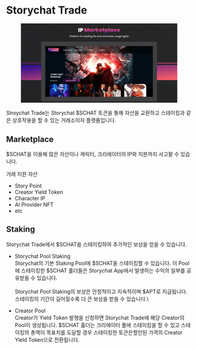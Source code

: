 # Storychat Trade

<figure><img src="../../.gitbook/assets/image.png" alt=""><figcaption></figcaption></figure>

Stroychat Trade는 Storychat $SCHAT 토큰을 통해 자산을 교환하고 스테이킹과 같은 상호작용을 할 수 있는 거래소이자 플랫폼입니다.



## Marketplace

$SCHAT을 이용해 많은 자산이나 캐릭터,  크리에이터의 IP와 지분까지 사고팔 수 있습니다.

거래 지원 자산

* Story Point
* Creator Yield Token
* Character IP&#x20;
* AI Provider NFT
* etc



## Staking

Storychat Trade에서 $SCHAT을 스테이킹하여 추가적인 보상을 얻을 수 있습니다.

* Storychat Pool Staking\
  Storychat의 기본 Staking Pool에 $SCHAT을 스테이킹할 수 있습니다. 이 Pool에 스테이킹한 $SCHAT 홀더들은 Storychat App에서 발생하는 수익의 일부를 공유받을 수 있습니다.\
  &#x20;\
  Storychat Pool Staking의 보상은 안정적이고 지속적이며 $APT로 지급됩니다. 스테이킹의 기간이 길어질수록 더 큰 보상을 받을 수 있습니다.\

* Creator Pool\
  Creator가 Yield Token 발행을 신청하면 Storychat Trade에 해당 Creator의 Pool이 생성됩니다. $SCHAT 홀더는 크리에이터 풀에 스테이킹을 할 수 있고 스테이킹의 총액이 목표치를 도달할 경우 스테이킹한 토큰은할인된 가격의 Creator Yield Token으로 전환됩니다.
